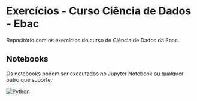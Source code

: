 # Exercícios - Curso Ciência de Dados - Ebac
Repositório com os exercícios do curso de Ciência de Dados da Ebac.

## Notebooks
Os notebooks podem ser executados no Jupyter Notebook ou qualquer outro que suporte.

[![Python](https://skillicons.dev/icons?i=py&perline=3)](https://skillicons.dev)
